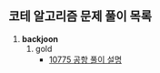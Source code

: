 ## 코테 알고리즘 문제 풀이 목록


1. **backjoon**
	1. gold
		* [10775 공항 풀이 설명](https://yedean-it.tistory.com/4)

